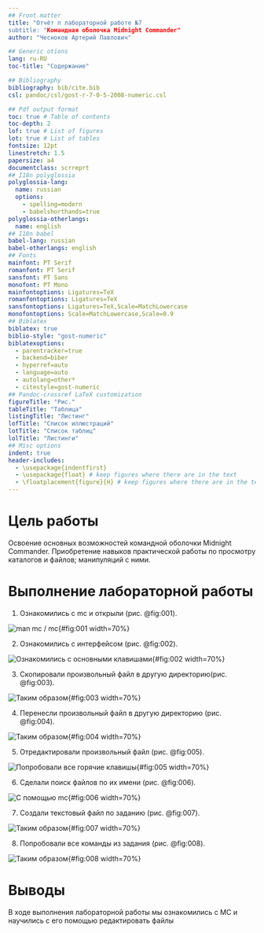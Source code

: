```yaml
---
## Front matter
title: "Отчёт п лабораторной работе №7
subtitle: "Командная оболочка Midnight Commander"
author: "Чесноков Артерий Павлович"

## Generic otions
lang: ru-RU
toc-title: "Содержание"

## Bibliography
bibliography: bib/cite.bib
csl: pandoc/csl/gost-r-7-0-5-2008-numeric.csl

## Pdf output format
toc: true # Table of contents
toc-depth: 2
lof: true # List of figures
lot: true # List of tables
fontsize: 12pt
linestretch: 1.5
papersize: a4
documentclass: scrreprt
## I18n polyglossia
polyglossia-lang:
  name: russian
  options:
	- spelling=modern
	- babelshorthands=true
polyglossia-otherlangs:
  name: english
## I18n babel
babel-lang: russian
babel-otherlangs: english
## Fonts
mainfont: PT Serif
romanfont: PT Serif
sansfont: PT Sans
monofont: PT Mono
mainfontoptions: Ligatures=TeX
romanfontoptions: Ligatures=TeX
sansfontoptions: Ligatures=TeX,Scale=MatchLowercase
monofontoptions: Scale=MatchLowercase,Scale=0.9
## Biblatex
biblatex: true
biblio-style: "gost-numeric"
biblatexoptions:
  - parentracker=true
  - backend=biber
  - hyperref=auto
  - language=auto
  - autolang=other*
  - citestyle=gost-numeric
## Pandoc-crossref LaTeX customization
figureTitle: "Рис."
tableTitle: "Таблица"
listingTitle: "Листинг"
lofTitle: "Список иллюстраций"
lotTitle: "Список таблиц"
lolTitle: "Листинги"
## Misc options
indent: true
header-includes:
  - \usepackage{indentfirst}
  - \usepackage{float} # keep figures where there are in the text
  - \floatplacement{figure}{H} # keep figures where there are in the text
---
```


# Цель работы

Освоение основных возможностей командной оболочки Midnight Commander. Приобретение навыков практической работы по просмотру каталогов и файлов; манипуляций
с ними.




# Выполнение лабораторной работы

1. Ознакомились с mc  и открыли (рис. @fig:001).

![man mc /   mc](image/1.png){#fig:001 width=70%}

2. Ознакомились с интерфейсом (рис. @fig:002).

![Ознакомились с основными клавишами](image/2.png){#fig:002 width=70%}

3. Скопировали произвольный файл в другую директорию(рис. @fig:003).

![Таким образом](image/3.png){#fig:003 width=70%}

4. Перенесли произвольный файл в другую директорию (рис. @fig:004).

![Таким образом](image/4.png){#fig:004 width=70%}

5. Отредактировали произвольный файл (рис. @fig:005).

![Попробовали все горячие клавишы](image/5.png){#fig:005 width=70%}

6. Сделали поиск файлов по их имени (рис. @fig:006).

![С помощью mс](image/6.png){#fig:006 width=70%}

7. Создали текстовый файл по заданию (рис. @fig:007).

![Таким образом](image/7.png){#fig:007 width=70%}

8. Попробовали все команды из задания (рис. @fig:008).

![Таким образом](image/8.png){#fig:008 width=70%}


# Выводы

В ходе выполнения лабораторной работы мы ознакомились с MC и научились с его помощью редактировать файлы

